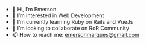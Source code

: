 - 👋 Hi, I’m Emerson
- 👀 I’m interested in Web Development
- 🌱 I’m currently learning Ruby on Rails and VueJs
- 💞️ I’m looking to collaborate on RoR Community
- 📫 How to reach me: emersonmarques@gmail.com


